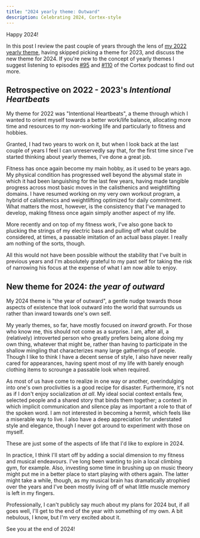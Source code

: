 ```yaml
---
title: "2024 yearly theme: Outward"
description: Celebrating 2024, Cortex-style
---
```


Happy 2024! 

In this post I review the past couple of years through the lens of 
[my 2022 yearly theme][0], having skipped picking a theme for 2023, and discuss
the new theme for 2024. If you're new to the concept of yearly themes I suggest
listening to episodes [#95][4] and [#110][3] of the Cortex podcast to find out 
more.

## Retrospective on 2022 - 2023's _Intentional Heartbeats_

My theme for 2022 was "Intentional Heartbeats", a theme through which I wanted
to orient myself towards a better work/life balance, allocating more time and 
resources to my non-working life and particularly to fitness and hobbies.

Granted, I had two years to work on it, but when I look back at the last couple
of years I feel I can unreservedly say that, for the first time since I've started
thinking about yearly themes, I've done a great job.

Fitness has once again become my main hobby, as it used to be years ago. 
My physical condition has progressed well beyond the abysmal state in which it 
had been languishing for the last few years, having made tangible progress
across most basic moves in the calisthenics and weightlifting domains. I have
resumed working on my very own workout program, a hybrid of calisthenics and
weightlifting optimized for daily commitment. What matters the most, however,
is the consistency that I've managed to develop, making fitness once again
simply another aspect of my life.

More recently and on top of my fitness work, I've also gone back to plucking
the strings of my electric bass and pulling off what could be considered, at
times, a passable imitation of an actual bass player. I really am nothing of
the sorts, though.

All this would not have been possible without the stability that I've built in
previous years and I'm absolutely grateful to my past self for taking the risk
of narrowing his focus at the expense of what I am now able to enjoy.

## New theme for 2024: _the year of outward_

My 2024 theme is "the year of outward", a gentle nudge towards those aspects
of existence that look outward into the world that surrounds us rather than
inward towards one's own self.

My yearly themes, so far, have mostly focused on _inward_ growth. For those who
know me, this should not come as a surprise. I am, after all, a (relatively)
introverted person who greatly prefers being alone doing my own thing, whatever
that might be, rather than having to participate in the shallow mingling that
characterizes many large gatherings of people. Though I like to think I have a
decent sense of style, I also have never really cared for appearances, having
spent most of my life with barely enough clothing items to scrounge a passable
look when required.

As most of us have come to realize in one way or another, overindulging into
one's own proclivities is a good recipe for disaster. Furthermore, it's not as
if I don't enjoy socialization _at all_. My ideal social context entails few,
selected people and a shared story that binds them together; a context in which
implicit communication and silence play as important a role to that of the
spoken word. I am not interested in becoming a hermit, which feels like a
miserable way to live. I also have a deep appreciation for understated style
and elegance, though I never got around to experiment with those on myself.

These are just some of the aspects of life that I'd like to explore in 2024.

In practice, I think I'll start off by adding a social dimension to my fitness
and musical endeavours. I've long been wanting to join a local climbing gym,
for example. Also, investing some time in brushing up on music theory might put
me in a better place to start playing with others again. The latter might take
a while, though, as my musical brain has dramatically atrophied over the years
and I've been mostly living off of what little muscle memory is left in my 
fingers.

Professionally, I can't publicly say much about my plans for 2024 but, if all
goes well, I'll get to the end of the year with something of my own. A bit
nebulous, I know, but I'm very excited about it.

See you at the end of 2024!

[0]: https://treesandrobots.com/2022/01/yearly-theme-2022-year-of-intentional-heartbeats.html
[1]: https://treesandrobots.com/2020/12/yearly-theme-2021-year-of-limited-heartbeats.html
[2]: https://treesandrobots.com/2020/01/yearly-theme-2020-system-consolidation.html
[3]: https://www.relay.fm/cortex/110
[4]: https://www.relay.fm/cortex/95
